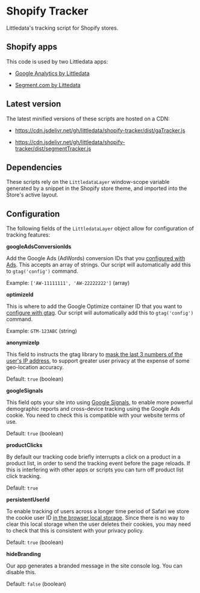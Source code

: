 # Shopify Tracker
Littledata's tracking script for Shopify stores.

Shopify apps
---

This code is used by two Littledata apps:

- [Google Analytics by Littledata](https://apps.shopify.com/littledata)

- [Segment.com by Littedata](https://apps.shopify.com/segment-com-by-littledata)


Latest version
---

The latest minified versions of these scripts are hosted on a CDN:

- https://cdn.jsdelivr.net/gh/littledata/shopify-tracker/dist/gaTracker.js

- https://cdn.jsdelivr.net/gh/littledata/shopify-tracker/dist/segmentTracker.js


Dependencies
---

These scripts rely on the `LittledataLayer` window-scope variable generated by a snippet in the Shopify store theme, and imported into the Store's active layout.


Configuration
---

The following fields of the `LittledataLayer` object allow for configuration of tracking features:

**googleAdsConversionIds**

Add the Google Ads (AdWords) conversion IDs that you [configured with Ads](https://support.google.com/google-ads/answer/9266898). This accepts an array of strings. Our script will automatically add this to `gtag('config')` command.

Example: `['AW-11111111', 'AW-22222222']` (array)


**optimizeId**

This is where to add the Google Optimize container ID that you want to [configure with gtag](https://support.google.com/optimize/answer/7513085). Our script will automatically add this to `gtag('config')` command.

Example: `GTM-123ABC` (string)


**anonymizeIp**

This field to instructs the gtag library to [mask the last 3 numbers of the user's IP address](https://support.google.com/analytics/answer/2763052), to support greater user privacy at the expense of some geo-location accuracy.

Default: `true` (boolean)


**googleSignals**

This field opts your site into using [Google Signals](https://support.google.com/analytics/answer/7532985?hl=en), to enable more powerful demographic reports and cross-device tracking using the Google Ads cookie. You need to check this is compatible with your website terms of use.

Default: `true` (boolean)


**productClicks**

By default our tracking code briefly interrupts a click on a product in a product list, in order to send the tracking event before the page reloads. If this is interfering with other apps or scripts you can turn off product list click tracking.

Default: `true`


**persistentUserId**

To enable tracking of users across a longer time period of Safari we store the cookie user ID [in the browser local storage](https://blog.littledata.io/2019/05/24/how-to-fix-marketing-attribution-for-safari-itp-2-1/). Since there is no way to clear this local storage when the user deletes their cookies, you may need to check that this is consistent with your privacy policy.

Default: `true` (boolean)


**hideBranding**

Our app generates a branded message in the site console log. You can disable this.

Default: `false` (boolean)
